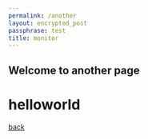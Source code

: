 ```yaml
---
permalink: /another
layout: encrypted_post
passphrase: test
title: monitor
---
```


## Welcome to another page

# helloworld

[back](./)
